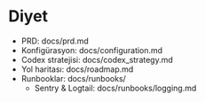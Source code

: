 # Diyet

- PRD: docs/prd.md
- Konfigürasyon: docs/configuration.md
- Codex stratejisi: docs/codex_strategy.md
- Yol haritası: docs/roadmap.md
- Runbooklar: docs/runbooks/
  - Sentry & Logtail: docs/runbooks/logging.md
